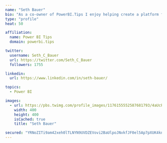 ```yaml
---
name: "Seth Bauer"
bio: "As a co-owner of PowerBI.Tips I enjoy helping create a platform for new and advanced users alike to learn and expand their skills and get the most out of Power BI."
type: "profile"
heat: 50

affiliation:
  name: Power BI Tips
  domain: powerbi.tips

twitter:
  username: Seth_C_Bauer
  url: https://twitter.com/Seth_C_Bauer
  followers: 1755

linkedin:
  url: https://www.linkedin.com/in/seth-bauer/

topics:
  - Power BI

images:
  - url: https://pbs.twimg.com/profile_images/1176155552587681793/4aUcPKoe_400x400.jpg
    width: 400
    height: 400
    isCached: true
    title: "Seth Bauer"

secured: "YRNoZITi9am42xeh0lTLNYN9UVDZEVovi2BaUlpoJNvkfJF0el5Ap7pXUK4knb+nwUP1uq7VT0LXj+HnfbGWzWYmvZtLM22f17RqzkCetB482bqP+pZPsSw8+h0cJhgjvMd+BrWD4dLlrp2OSUaDsQkXsCXleKlPJlqlfY7KN/125qm9Rw5u3+CAV1TFmSo4s52Sp4tduVd0TOLInE7sazsDWu7CxxwUiFbswy9wM3B0MUGweC9ibIesHwlXe6s4dj+Nrr2xlmhP8hZVetsjzwQLdzf2t66w19BwkdQEIrGHv+Pl6AAl0Gk9P3Ea3QNyLDIbAKfYy0ZHjrd/IXZQSuzuC+8XjNZWkzP9dCs+yHN6MhB46fKzbN+AxnkXjYCu2VkOfer6xRRvql+mEmOF8uQy6z1keP8Ez1CTo7hSlZQ=;9svdS32ko8kVgV6QiVSIVQ=="
---
```



